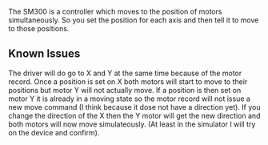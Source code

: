 The SM300 is a controller which moves to the position of motors simultaneously. So you set the position for each axis and then tell it to move to those positions. 


## Known Issues

The driver will do go to X and Y at the same time because of the motor record. Once a position is set on X both motors will start to move to their positions but motor Y will not actually move. If a position is then set on motor Y it is already in a moving state so the motor record will not issue a new move command (I think because it dose not have a direction yet). If you change the direction of the X then the Y motor will get the new direction and both motors will now move simulateously. (At least in the simulator I will try on the device and confirm).



